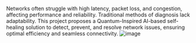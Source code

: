 Networks often struggle with high latency, packet loss, and congestion, affecting performance and reliability. Traditional methods of diagnosis lack adaptability. This project proposes a Quantum-Inspired AI-based self-healing solution to detect, prevent, and resolve network issues, ensuring optimal efficiency and seamless connectivity.
![image](https://github.com/user-attachments/assets/22cc6554-d20c-46d1-b035-ac4736c002ae)
